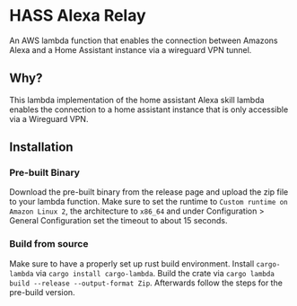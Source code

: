 # HASS Alexa Relay

An AWS lambda function that enables the connection between Amazons Alexa and a Home Assistant instance via a wireguard VPN tunnel.

## Why?
This lambda implementation of the home assistant Alexa skill lambda enables the connection to a home assistant instance that is only accessible via a Wireguard VPN.

## Installation

### Pre-built Binary
Download the pre-built binary from the release page and upload the zip file to your lambda function. Make sure to set the runtime to `Custom runtime on Amazon Linux 2`,
the architecture to `x86_64` and under Configuration > General Configuration set the timeout to about 15 seconds.

### Build from source
Make sure to have a properly set up rust build environment. Install `cargo-lambda` via `cargo install cargo-lambda`.
Build the crate via `cargo lambda build --release --output-format Zip`. Afterwards follow the steps for the pre-build version.
